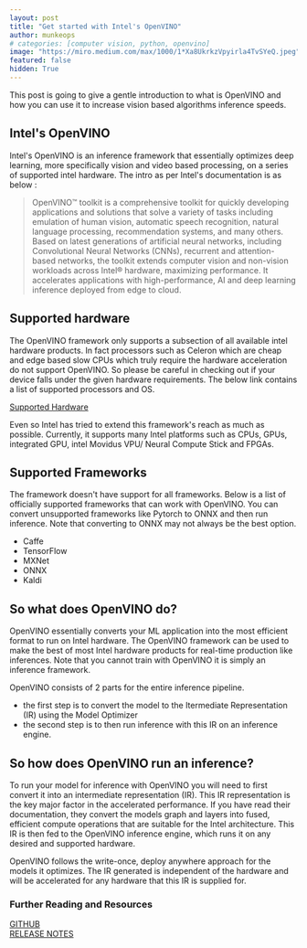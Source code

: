 ```yaml
---
layout: post
title: "Get started with Intel's OpenVINO"
author: munkeops
# categories: [computer vision, python, openvino]
image: "https://miro.medium.com/max/1000/1*Xa8UkrkzVpyirla4TvSYeQ.jpeg"
featured: false
hidden: True
---
```




This post is going to give a gentle introduction to what is OpenVINO and how you can use it to increase vision based algorithms inference speeds.


## Intel's OpenVINO

Intel's OpenVINO is an inference framework that essentially optimizes deep learning, more specifically vision and video based processing, on a series of supported intel hardware. The intro as per Intel's documentation is as below :

>OpenVINO™ toolkit is a comprehensive toolkit for quickly developing applications and solutions that solve a variety of tasks including emulation of human vision, automatic speech recognition, natural language processing, recommendation systems, and many others. Based on latest generations of artificial neural networks, including Convolutional Neural Networks (CNNs), recurrent and attention-based networks, the toolkit extends computer vision and non-vision workloads across Intel® hardware, maximizing performance. It accelerates applications with high-performance, AI and deep learning inference deployed from edge to cloud.


## Supported hardware

The OpenVINO framework only supports a subsection of all available intel hardware products. In fact processors such as Celeron which are cheap and edge based slow CPUs which truly require the hardware acceleration do not support OpenVINO. So please be careful in checking out if your device falls under the given hardware requirements. The below link contains a list of supported processors and OS.

[ Supported Hardware ](https://software.intel.com/content/www/us/en/develop/tools/openvino-toolkit/system-requirements.html)

Even so Intel has tried to extend this framework's reach as much as possible. Currently, it supports many Intel platforms such as CPUs, GPUs, integrated GPU, intel Movidus VPU/ Neural Compute Stick and FPGAs.

## Supported Frameworks

The framework doesn't have support for all frameworks. Below is a list of officially supported frameworks that can work with OpenVINO. You can convert unsupported frameworks like Pytorch to ONNX and then run inference. Note that converting to ONNX may not always be the best option.

* Caffe
* TensorFlow
* MXNet
* ONNX
* Kaldi

## So what does OpenVINO do?

OpenVINO essentially converts your ML application into the most efficient format to run on Intel hardware. The OpenVINO framework can be used to make the best of most Intel hardware products for real-time production like inferences. Note that you cannot train with OpenVINO it is simply an inference framework.

OpenVINO consists of 2 parts for the entire inference pipeline. 
* the first step is to convert the model to the Itermediate Representation (IR) using the Model Optimizer
* the second step is to then run inference with this IR on an inference engine.


## So how does OpenVINO run an inference?

To run your model for inference with OpenVINO you will need to first convert it into an intermediate representation (IR). This IR representation is the key major factor in the accelerated performance. If you have read their documentation, they convert the models graph and layers into fused, efficient compute operations that are suitable for the Intel architecture. This IR is then fed to the OpenVINO inference engine, which runs it on any desired and supported hardware.

OpenVINO follows the write-once, deploy anywhere approach for the models it optimizes. The IR generated is independent of the hardware and will be accelerated for any hardware that this IR is supplied for.

### Further Reading and Resources

[ GITHUB ](https://github.com/openvinotoolkit/openvino) <br>
[ RELEASE NOTES ]( https://www.intel.com/content/www/us/en/developer/articles/release-notes/openvino-relnotes.html)